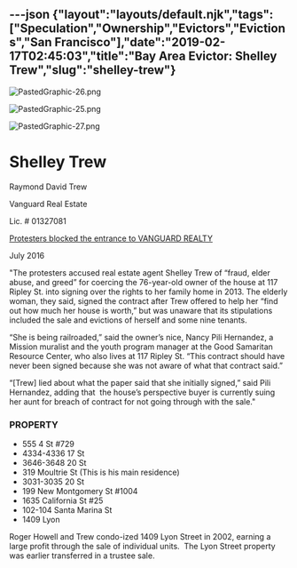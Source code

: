 ---json
{"layout":"layouts/default.njk","tags":["Speculation","Ownership","Evictors","Evictions","San Francisco"],"date":"2019-02-17T02:45:03","title":"Bay Area Evictor: Shelley Trew","slug":"shelley-trew"}
---

![PastedGraphic-26.png](https://images.squarespace-cdn.com/content/v1/52b7d7a6e4b0b3e376ac8ea2/1472627363232-NM0R01O0KV65DSFO1LQA/ke17ZwdGBToddI8pDm48kCFulhhFv-wVCg7j8aN6I4ZZw-zPPgdn4jUwVcJE1ZvWQUxwkmyExglNqGp0IvTJZUJFbgE-7XRK3dMEBRBhUpzS0WO5kI999uyJFlI818ReYqwwRiYMCV_jpRwUWYkWibZZkcDDBbdZgPrxmt9Bm6k/PastedGraphic-26.png) 

![PastedGraphic-25.png](https://images.squarespace-cdn.com/content/v1/52b7d7a6e4b0b3e376ac8ea2/1472626650815-YQMDRYKXWDN7RQXIF5I2/ke17ZwdGBToddI8pDm48kJWjpOp34UhnGOZbysXzjr9Zw-zPPgdn4jUwVcJE1ZvWEtT5uBSRWt4vQZAgTJucoTqqXjS3CfNDSuuf31e0tVGxpr5qHRRCt_sTWsosZjqnCRY9eT2TONZZJHxJ085vvaQvevUbj177dmcMs1F0H-0/PastedGraphic-25.png) 

![PastedGraphic-27.png](https://images.squarespace-cdn.com/content/v1/52b7d7a6e4b0b3e376ac8ea2/1472627769912-KEBUJIZMXPFO9H0UWMI1/ke17ZwdGBToddI8pDm48kEZBaRU228E805XM9hErNQBZw-zPPgdn4jUwVcJE1ZvWQUxwkmyExglNqGp0IvTJZUJFbgE-7XRK3dMEBRBhUpw0skgL52rHGhiMLCxyy5q7Xmt1AXFZOUX2LpNeUY08wvyhdC-fFvJQwbZeSmmTbzI/PastedGraphic-27.png) 

Shelley Trew
============

Raymond David Trew

Vanguard Real Estate

Lic. # 01327081

[Protesters blocked the entrance to VANGUARD REALTY](http://missionlocal.org/2016/07/protesters-march-to-doorsteps-of-real-estate-firm-to-save-thug-mansion/)

July 2016

"The protesters accused real estate agent Shelley Trew of “fraud, elder abuse, and greed” for coercing the 76-year-old owner of the house at 117 Ripley St. into signing over the rights to her family home in 2013. The elderly woman, they said, signed the contract after Trew offered to help her “find out how much her house is worth,” but was unaware that its stipulations included the sale and evictions of herself and some nine tenants.

“She is being railroaded,” said the owner’s nice, Nancy Pili Hernandez, a Mission muralist and the youth program manager at the Good Samaritan Resource Center, who also lives at 117 Ripley St. “This contract should have never been signed because she was not aware of what that contract said.”

“\[Trew\] lied about what the paper said that she initially signed,” said Pili Hernandez, adding that  the house’s perspective buyer is currently suing her aunt for breach of contract for not going through with the sale."

### **PROPERTY**

*   555 4 St #729
*   4334-4336 17 St
*   3646-3648 20 St
*   319 Moultrie St (This is his main residence)
*   3031-3035 20 St
*   199 New Montgomery St #1004
*   1635 California St #25
*   102-104 Santa Marina St
*   1409 Lyon

  
Roger Howell and Trew condo-ized 1409 Lyon Street in 2002, earning a large profit through the sale of individual units.  The Lyon Street property was earlier transferred in a trustee sale.